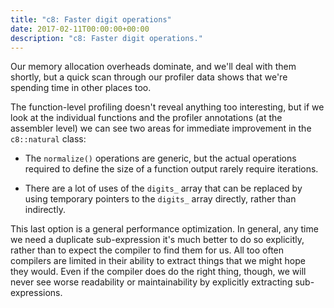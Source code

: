 ```yaml
---
title: "c8: Faster digit operations"
date: 2017-02-11T00:00:00+00:00
description: "c8: Faster digit operations."
---
```

Our memory allocation overheads dominate, and we'll deal with them shortly, but a quick scan through our profiler
data shows that we're spending time in other places too.

The function-level profiling doesn't reveal anything too interesting, but if we look at the individual functions
and the profiler annotations (at the assembler level) we can see two areas for immediate improvement in the
`c8::natural` class:

* The `normalize()` operations are generic, but the actual operations required to define the size of a function
output rarely require iterations.

* There are a lot of uses of the `digits_` array that can be replaced by using temporary pointers to the
`digits_` array directly, rather than indirectly.

This last option is a general performance optimization.  In general, any time we need a duplicate sub-expression
it's much better to do so explicitly, rather than to expect the compiler to find them for us.  All too often
compilers are limited in their ability to extract things that we might hope they would.  Even if the compiler
does do the right thing, though, we will never see worse readability or maintainability by explicitly extracting
sub-expressions.

